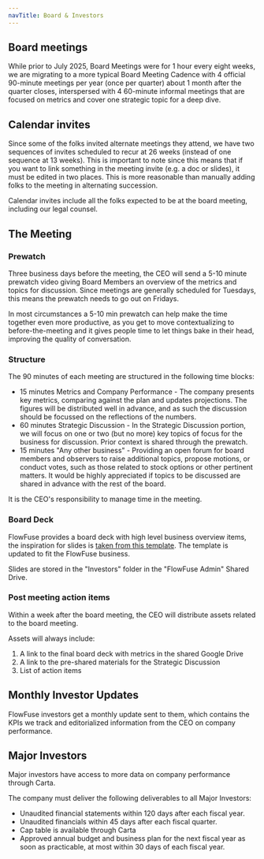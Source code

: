 ```yaml
---
navTitle: Board & Investors
---
```


## Board meetings

While prior to July 2025, Board Meetings were for 1 hour every eight weeks, we are migrating to a more typical Board Meeting Cadence with 4 official 90-minute meetings per year (once per quarter) about 1 month after the quarter closes, interspersed with 4 60-minute informal meetings that are focused on metrics and cover one strategic topic for a deep dive. 

## Calendar invites

Since some of the folks invited alternate meetings they attend, we have two sequences of invites scheduled to recur at 26 weeks (instead of one sequence at 13 weeks). This is important to note since this means that if you want to link something in the meeting invite (e.g. a doc or slides), it must be edited in two places. This is more reasonable than manually adding folks to the meeting in alternating succession.

Calendar invites include all the folks expected to be at the board meeting, including our legal counsel. 

## The Meeting

### Prewatch

Three business days before the meeting, the CEO will send a 5-10 minute prewatch video giving Board Members an overview of the metrics and topics for discussion. Since meetings are generally scheduled for Tuesdays, this means the prewatch needs to go out on Fridays. 

In most circumstances a 5-10 min prewatch can help make the time together even more productive, as you get to move contextualizing to before-the-meeting and it gives people time to let things bake in their head, improving the quality of conversation.

### Structure

The 90 minutes of each meeting are structured in the following time blocks:

* 15 minutes Metrics and Company Performance - The company presents key metrics, comparing against the plan and updates projections. The figures will be distributed well in advance, and as such the discussion should be focussed on the reflections of the numbers.
* 60 minutes Strategic Discussion - In the Strategic Discussion portion, we will focus on one or two (but no more) key topics of focus for the business for discussion. Prior context is shared through the prewatch.
* 15 minutes "Any other business" - Providing an open forum for board members and observers to raise additional topics, propose motions, or conduct votes, such as those related to stock options or other pertinent matters. It would be highly appreciated if topics to be discussed are shared in advance with the rest of the board.

It is the CEO's responsibility to manage time in the meeting. 

### Board Deck

FlowFuse provides a board deck with high level business overview items, the inspiration for slides is [taken from this template](https://www.slideshare.net/slideshow/senovo-board-meeting-template/128164697). The template is updated to fit the FlowFuse business. 

Slides are stored in the "Investors" folder in the "FlowFuse Admin" Shared Drive. 

### Post meeting action items

Within a week after the board meeting, the CEO will distribute assets related to the board meeting.

Assets will always include:
1. A link to the final board deck with metrics in the shared Google Drive
2. A link to the pre-shared materials for the Strategic Discussion
3. List of action items

## Monthly Investor Updates

FlowFuse investors get a monthly update sent to them, which contains the KPIs we track and editorialized
information from the CEO on company performance.

## Major Investors

Major investors have access to more data on company performance through Carta.

The company must deliver the following deliverables to all Major Investors:
* Unaudited financial statements within 120 days after each fiscal year.
* Unaudited financials within 45 days after each fiscal quarter.
* Cap table is available through Carta
* Approved annual budget and business plan for the next fiscal year as soon as practicable, at most within 30 days of each fiscal year.


